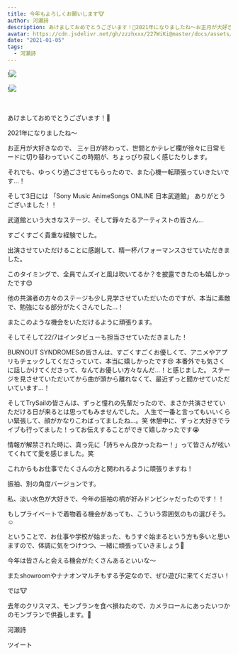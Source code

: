 ```yaml
---
title: 今年もよろしくお願いします🐮
author: 河瀬詩
description: あけましておめでとうございます！🎍2021年になりましたね〜お正月が大好きなので、三ヶ日が終わって、世間とかテレビ欄が徐々に日常モードに切り替わっていくこの時期が、ちょっぴり寂しく感じ...
avatar: https://cdn.jsdelivr.net/gh/zzzhxxx/227WiKi@master/docs/assets/photo/avatar/uta.jpg
date: "2021-01-05"
tags:
  - 河瀬詩
---
```


!![](https://cdn.jsdelivr.net/gh/zzzhxxx/227WiKi-image@master/blog-image/uta-2021-01-05_1.jpg)

!![](https://cdn.jsdelivr.net/gh/zzzhxxx/227WiKi-image@master/blog-image/uta-2021-01-05_2.jpg)



  ﻿

あけましておめでとうございます！🎍

2021年になりましたね〜


お正月が大好きなので、
三ヶ日が終わって、世間とかテレビ欄が徐々に日常モードに切り替わっていくこの時期が、ちょっぴり寂しく感じたりします。


それでも、ゆっくり過ごさせてもらったので、また心機一転頑張っていきたいです…！







そして3日には
「Sony Music AnimeSongs ONLINE 日本武道館」
ありがとうございました！！


武道館という大きなステージ、そして錚々たるアーティストの皆さん…

すごくすごく貴重な経験でした。


出演させていただけることに感謝して、精一杯パフォーマンスさせていただきました。

このタイミングで、全員でムズイと風は吹いてるか？を披露できたのも嬉しかったです😊



他の共演者の方々のステージも少し見学させていただいたのですが、本当に素敵で、勉強になる部分がたくさんでした…！


またこのような機会をいただけるように頑張ります。







そしてそして22/7はインタビューも担当させていただきました！


BURNOUT SYNDROMESの皆さんは、すごくすごくお優しくて、アニメやアプリもチェックしてくださっていて、本当に嬉しかったです😢
本番外でも気さくに話しかけてくださって、なんてお優しい方々なんだ…！と感じました。
ステージを見させていただいてから曲が頭から離れなくて、最近ずっと聞かせていただいています…！



そしてTrySailの皆さんは、ずっと憧れの先輩だったので、まさか共演させていただける日が来るとは思ってもみませんでした。
人生で一番と言ってもいいくらい緊張して、顔がかなりこわばってましたね…。笑
休憩中に、ずっと大好きでライブも行ってました！ってお伝えすることができて嬉しかったです😭




情報が解禁された時に、真っ先に「詩ちゃん良かったねー！」って皆さんが呟いてくれてて愛を感じました。笑



これからもお仕事でたくさんの方と関われるように頑張りますね！








振袖、別の角度バージョンです。


私、淡い水色が大好きで、今年の振袖の柄が好みドンピシャだったのです！！


もしプライベートで着物着る機会があっても、こういう雰囲気のもの選びそう。☺️









ということで、お仕事や学校が始まった、もうすぐ始まるという方も多いと思いますので、体調に気をつけつつ、一緒に頑張っていきましょう🧸



今年は皆さんと会える機会がたくさんあるといいな〜



またshowroomやナナオンマルチもする予定なので、ぜひ遊びに来てください！





では🐮









去年のクリスマス、モンブランを食べ損ねたので、カメラロールにあったいつかのモンブランで供養します。🎅









河瀬詩


ツイート



